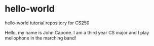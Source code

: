# hello-world
hello-world tutorial repository for CS250

Hello, my name is John Capone. I am a third year CS major and I play mellophone in the marching band!
